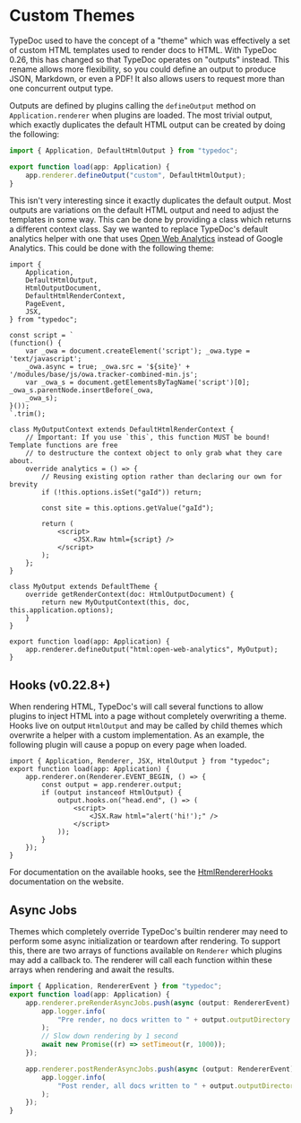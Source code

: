 # Custom Themes

TypeDoc used to have the concept of a "theme" which was effectively a set of custom HTML templates used
to render docs to HTML. With TypeDoc 0.26, this has changed so that TypeDoc operates on "outputs" instead.
This rename allows more flexibility, so you could define an output to produce JSON, Markdown, or even
a PDF! It also allows users to request more than one concurrent output type.

Outputs are defined by plugins calling the `defineOutput` method on `Application.renderer` when plugins
are loaded. The most trivial output, which exactly duplicates the default HTML output can be created by
doing the following:

```ts
import { Application, DefaultHtmlOutput } from "typedoc";

export function load(app: Application) {
    app.renderer.defineOutput("custom", DefaultHtmlOutput);
}
```

This isn't very interesting since it exactly duplicates the default output. Most outputs are variations on
the default HTML output and need to adjust the templates in some way. This can be done by providing a class
which returns a different context class. Say we wanted to replace TypeDoc's default analytics helper with one
that uses [Open Web Analytics](https://www.openwebanalytics.com/) instead of Google Analytics. This could be
done with the following theme:

```tsx
import {
    Application,
    DefaultHtmlOutput,
    HtmlOutputDocument,
    DefaultHtmlRenderContext,
    PageEvent,
    JSX,
} from "typedoc";

const script = `
(function() {
    var _owa = document.createElement('script'); _owa.type = 'text/javascript';
    _owa.async = true; _owa.src = '${site}' + '/modules/base/js/owa.tracker-combined-min.js';
    var _owa_s = document.getElementsByTagName('script')[0]; _owa_s.parentNode.insertBefore(_owa,
    _owa_s);
}());
`.trim();

class MyOutputContext extends DefaultHtmlRenderContext {
    // Important: If you use `this`, this function MUST be bound! Template functions are free
    // to destructure the context object to only grab what they care about.
    override analytics = () => {
        // Reusing existing option rather than declaring our own for brevity
        if (!this.options.isSet("gaId")) return;

        const site = this.options.getValue("gaId");

        return (
            <script>
                <JSX.Raw html={script} />
            </script>
        );
    };
}

class MyOutput extends DefaultTheme {
    override getRenderContext(doc: HtmlOutputDocument) {
        return new MyOutputContext(this, doc, this.application.options);
    }
}

export function load(app: Application) {
    app.renderer.defineOutput("html:open-web-analytics", MyOutput);
}
```

## Hooks (v0.22.8+)

When rendering HTML, TypeDoc's will call several functions to allow plugins to inject HTML
into a page without completely overwriting a theme. Hooks live on output `HtmlOutput` and may be called
by child themes which overwrite a helper with a custom implementation. As an example, the following plugin
will cause a popup on every page when loaded.

```tsx
import { Application, Renderer, JSX, HtmlOutput } from "typedoc";
export function load(app: Application) {
    app.renderer.on(Renderer.EVENT_BEGIN, () => {
        const output = app.renderer.output;
        if (output instanceof HtmlOutput) {
            output.hooks.on("head.end", () => (
                <script>
                    <JSX.Raw html="alert('hi!');" />
                </script>
            ));
        }
    });
}
```

For documentation on the available hooks, see the [HtmlRendererHooks](https://typedoc.org/api/interfaces/HtmlRendererHooks.html)
documentation on the website.

## Async Jobs

Themes which completely override TypeDoc's builtin renderer may need to perform some async initialization
or teardown after rendering. To support this, there are two arrays of functions available on `Renderer`
which plugins may add a callback to. The renderer will call each function within these arrays when rendering
and await the results.

```ts
import { Application, RendererEvent } from "typedoc";
export function load(app: Application) {
    app.renderer.preRenderAsyncJobs.push(async (output: RendererEvent) => {
        app.logger.info(
            "Pre render, no docs written to " + output.outputDirectory + " yet",
        );
        // Slow down rendering by 1 second
        await new Promise((r) => setTimeout(r, 1000));
    });

    app.renderer.postRenderAsyncJobs.push(async (output: RendererEvent) => {
        app.logger.info(
            "Post render, all docs written to " + output.outputDirectory,
        );
    });
}
```
